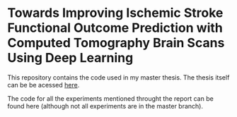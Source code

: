 # Towards Improving Ischemic Stroke Functional Outcome Prediction with Computed Tomography Brain Scans Using Deep Learning

This repository contains the code used in my master thesis. The thesis itself can be be acessed [here](https://fenix.tecnico.ulisboa.pt/cursos/meic-a/dissertacao/846778572213958).

The code for all the experiments mentioned throught the report can be found here (although not all experiments are in the master branch).
